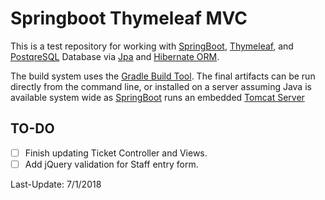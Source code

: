 # Springboot Thymeleaf MVC
This is a test repository for working with [SpringBoot](https://spring.io/projects/spring-boot),
[Thymeleaf](https://www.thymeleaf.org/), and [PostqreSQL](https://www.postgresql.org/)
Database via [Jpa](http://www.oracle.com/technetwork/articles/javaee/jpa-137156.html)
and [Hibernate ORM](http://hibernate.org/).

The build system uses the [Gradle Build Tool](https://gradle.org/). The final
artifacts can be run directly from the command line, or installed on a server
assuming Java is available system wide as [SpringBoot](https://spring.io/projects/spring-boot)
runs an embedded [Tomcat Server](https://tomcat.apache.org/)

## TO-DO
* [ ] Finish updating Ticket Controller and Views.
* [ ] Add jQuery validation for Staff entry form.

Last-Update: 7/1/2018